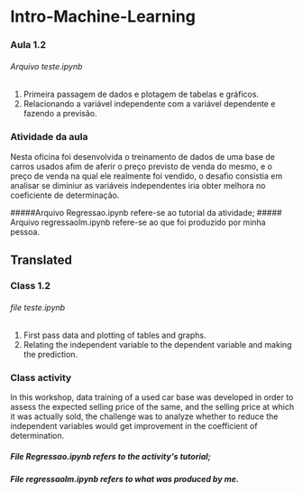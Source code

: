 # Intro-Machine-Learning

### Aula 1.2

###### Arquivo teste.ipynb

1. Primeira passagem de dados e plotagem de tabelas e gráficos.
2. Relacionando a variável independente com a variável dependente e fazendo a previsão.

### Atividade da aula
<p>Nesta oficina foi desenvolvida o treinamento de dados de uma base de carros usados afim de aferir o preço previsto de venda do mesmo, e o preço de venda na qual ele realmente foi vendido, o desafio consistia em analisar se diminiur as variáveis independentes iria obter melhora no coeficiente de determinação.</p>
#####Arquivo Regressao.ipynb refere-se ao tutorial da atividade;
##### Arquivo regressaolm.ipynb refere-se ao que foi produzido por minha pessoa.

## Translated

### Class 1.2

###### file teste.ipynb

1. First pass data and plotting of tables and graphs.
2. Relating the independent variable to the dependent variable and making the prediction.

### Class activity
<p>In this workshop, data training of a used car base was developed in order to assess the expected selling price of the same, and the selling price at which it was actually sold, the challenge was to analyze whether to reduce the independent variables would get improvement in the coefficient of determination.</p>

##### File Regressao.ipynb refers to the activity's tutorial;

##### File regressaolm.ipynb refers to what was produced by me.
